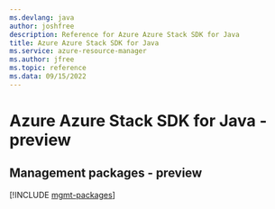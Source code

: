```yaml
---
ms.devlang: java
author: joshfree
description: Reference for Azure Azure Stack SDK for Java
title: Azure Azure Stack SDK for Java
ms.service: azure-resource-manager
ms.author: jfree
ms.topic: reference
ms.data: 09/15/2022
---
```

# Azure Azure Stack SDK for Java - preview

## Management packages - preview
[!INCLUDE [mgmt-packages](azure-stack-mgmt-index.md)]